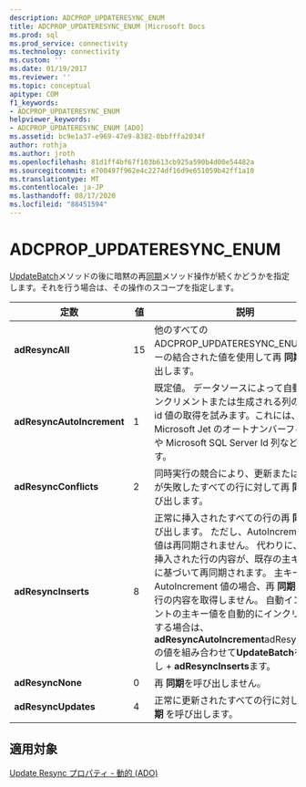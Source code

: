 ```yaml
---
description: ADCPROP_UPDATERESYNC_ENUM
title: ADCPROP_UPDATERESYNC_ENUM |Microsoft Docs
ms.prod: sql
ms.prod_service: connectivity
ms.technology: connectivity
ms.custom: ''
ms.date: 01/19/2017
ms.reviewer: ''
ms.topic: conceptual
apitype: COM
f1_keywords:
- ADCPROP_UPDATERESYNC_ENUM
helpviewer_keywords:
- ADCPROP_UPDATERESYNC_ENUM [ADO]
ms.assetid: bc9e1a37-e969-47e9-8382-0bbfffa2034f
author: rothja
ms.author: jroth
ms.openlocfilehash: 81d1ff4bf67f103b613cb925a590b4d00e54482a
ms.sourcegitcommit: e700497f962e4c2274df16d9e651059b42ff1a10
ms.translationtype: MT
ms.contentlocale: ja-JP
ms.lasthandoff: 08/17/2020
ms.locfileid: "88451594"
---
```

# <a name="adcprop_updateresync_enum"></a>ADCPROP_UPDATERESYNC_ENUM
[UpdateBatch](../../../ado/reference/ado-api/updatebatch-method.md)メソッドの後に暗黙の再[同期](../../../ado/reference/ado-api/resync-method.md)メソッド操作が続くかどうかを指定します。それを行う場合は、その操作のスコープを指定します。  
  
|定数|値|説明|  
|--------------|-----------|-----------------|  
|**adResyncAll**|15|他のすべての ADCPROP_UPDATERESYNC_ENUM メンバーの結合された値を使用して再 **同期** を呼び出します。|  
|**adResyncAutoIncrement**|1|既定値。 データソースによって自動的にインクリメントまたは生成される列の新しい id 値の取得を試みます。これには、Microsoft Jet のオートナンバーフィールドや Microsoft SQL Server Id 列などがあります。|  
|**adResyncConflicts**|2|同時実行の競合により、更新または削除操作が失敗したすべての行に対して再 **同期** を呼び出します。|  
|**adResyncInserts**|8|正常に挿入されたすべての行の再 **同期** を呼び出します。 ただし、AutoIncrement 列の値は再同期されません。 代わりに、新しく挿入された行の内容が、既存の主キーの値に基づいて再同期されます。 主キーが AutoIncrement 値の場合、再 **同期** は目的の行の内容を取得しません。 自動インクリメントの主キー値を自動的にインクリメントする場合は、 **adResyncAutoIncrement**adResyncInserts の値を組み合わせて**UpdateBatch**を呼び出し  +  **adResyncInserts**ます。|  
|**adResyncNone**|0|再 **同期**を呼び出しません。|  
|**adResyncUpdates**|4|正常に更新されたすべての行に対して再 **同期** を呼び出します。|  
  
## <a name="applies-to"></a>適用対象  
 [Update Resync プロパティ - 動的 (ADO)](../../../ado/reference/ado-api/update-resync-property-dynamic-ado.md)
